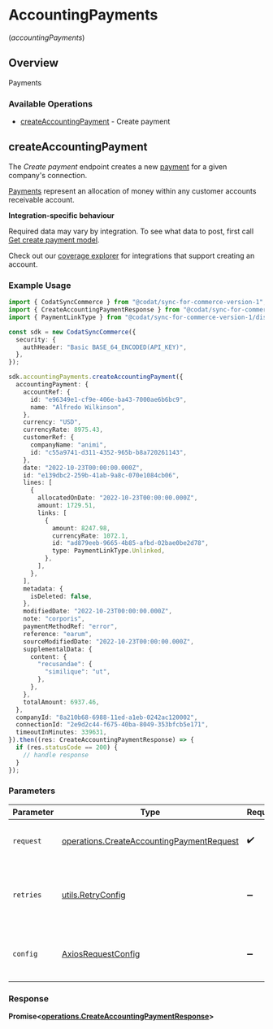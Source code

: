 # AccountingPayments
(*accountingPayments*)

## Overview

Payments

### Available Operations

* [createAccountingPayment](#createaccountingpayment) - Create payment

## createAccountingPayment

The *Create payment* endpoint creates a new [payment](https://docs.codat.io/accounting-api#/schemas/Payment) for a given company's connection.

[Payments](https://docs.codat.io/accounting-api#/schemas/Payment) represent an allocation of money within any customer accounts receivable account.

**Integration-specific behaviour**

Required data may vary by integration. To see what data to post, first call [Get create payment model](https://docs.codat.io/accounting-api#/operations/get-create-payments-model).

Check out our [coverage explorer](https://knowledge.codat.io/supported-features/accounting?view=tab-by-data-type&dataType=payments) for integrations that support creating an account.


### Example Usage

```typescript
import { CodatSyncCommerce } from "@codat/sync-for-commerce-version-1";
import { CreateAccountingPaymentResponse } from "@codat/sync-for-commerce-version-1/dist/sdk/models/operations";
import { PaymentLinkType } from "@codat/sync-for-commerce-version-1/dist/sdk/models/shared";

const sdk = new CodatSyncCommerce({
  security: {
    authHeader: "Basic BASE_64_ENCODED(API_KEY)",
  },
});

sdk.accountingPayments.createAccountingPayment({
  accountingPayment: {
    accountRef: {
      id: "e96349e1-cf9e-406e-ba43-7000ae6b6bc9",
      name: "Alfredo Wilkinson",
    },
    currency: "USD",
    currencyRate: 8975.43,
    customerRef: {
      companyName: "animi",
      id: "c55a9741-d311-4352-965b-b8a720261143",
    },
    date: "2022-10-23T00:00:00.000Z",
    id: "e139dbc2-259b-41ab-9a8c-070e1084cb06",
    lines: [
      {
        allocatedOnDate: "2022-10-23T00:00:00.000Z",
        amount: 1729.51,
        links: [
          {
            amount: 8247.98,
            currencyRate: 1072.1,
            id: "ad879eeb-9665-4b85-afbd-02bae0be2d78",
            type: PaymentLinkType.Unlinked,
          },
        ],
      },
    ],
    metadata: {
      isDeleted: false,
    },
    modifiedDate: "2022-10-23T00:00:00.000Z",
    note: "corporis",
    paymentMethodRef: "error",
    reference: "earum",
    sourceModifiedDate: "2022-10-23T00:00:00.000Z",
    supplementalData: {
      content: {
        "recusandae": {
          "similique": "ut",
        },
      },
    },
    totalAmount: 6937.46,
  },
  companyId: "8a210b68-6988-11ed-a1eb-0242ac120002",
  connectionId: "2e9d2c44-f675-40ba-8049-353bfcb5e171",
  timeoutInMinutes: 339631,
}).then((res: CreateAccountingPaymentResponse) => {
  if (res.statusCode == 200) {
    // handle response
  }
});
```

### Parameters

| Parameter                                                                                              | Type                                                                                                   | Required                                                                                               | Description                                                                                            |
| ------------------------------------------------------------------------------------------------------ | ------------------------------------------------------------------------------------------------------ | ------------------------------------------------------------------------------------------------------ | ------------------------------------------------------------------------------------------------------ |
| `request`                                                                                              | [operations.CreateAccountingPaymentRequest](../../models/operations/createaccountingpaymentrequest.md) | :heavy_check_mark:                                                                                     | The request object to use for the request.                                                             |
| `retries`                                                                                              | [utils.RetryConfig](../../models/utils/retryconfig.md)                                                 | :heavy_minus_sign:                                                                                     | Configuration to override the default retry behavior of the client.                                    |
| `config`                                                                                               | [AxiosRequestConfig](https://axios-http.com/docs/req_config)                                           | :heavy_minus_sign:                                                                                     | Available config options for making requests.                                                          |


### Response

**Promise<[operations.CreateAccountingPaymentResponse](../../models/operations/createaccountingpaymentresponse.md)>**

